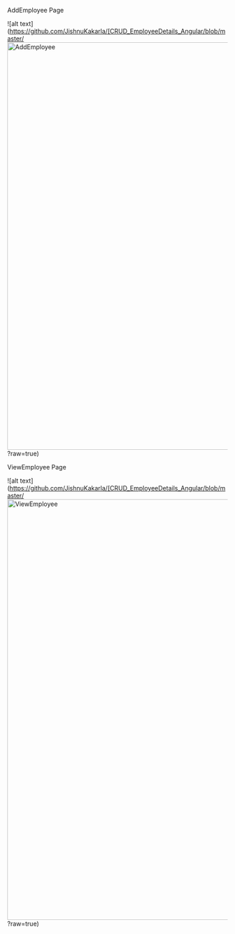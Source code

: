 AddEmployee Page

![alt text](https://github.com/JishnuKakarla/[CRUD_EmployeeDetails_Angular/blob/master/<img width="929" alt="AddEmployee" src="https://user-images.githubusercontent.com/86145739/143796318-c7a40618-461b-4d82-ad66-ea3bbe097fb8.png">
?raw=true)

ViewEmployee Page

![alt text](https://github.com/JishnuKakarla/[CRUD_EmployeeDetails_Angular/blob/master/<img width="959" alt="ViewEmployee" src="https://user-images.githubusercontent.com/86145739/143796264-bd87b9dc-40b3-46ac-92ed-c79c082df64d.png">
?raw=true)

